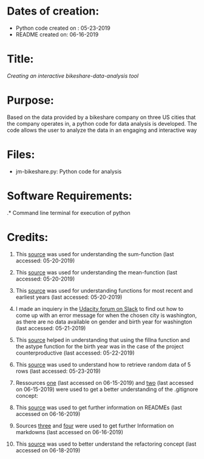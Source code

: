 #  Dates of creation:  
*  Python code created on : 05-23-2019 	
*  README created on: 06-16-2019


#  Title:
*Creating an interactive bikeshare-data-analysis tool*


#  Purpose:
Based on the data provided by a bikeshare company on three US cities that the company operates in, a python code for data analysis is developed. The code allows the user to analyze the data in an engaging and interactive way


# Files:
* jm-bikeshare.py: Python code for analysis

#  Software Requirements:
.*  Command line terminal for execution of python


#  Credits:
1. This [source](https://stackoverflow.com/questions/41286569/get-total-of-pandas-column) was used for understanding the sum-function (last accessed: 05-20-2019)

2. This [source](https://stackoverflow.com/questions/31037298/pandas-get-column-average-mean) was used for understanding the mean-function  (last accessed: 05-20-2019)

3. This [source](https://stackoverflow.com/questions/29886609/find-most-recent-date-in-pandas-dataframe) was used for understanding functions for most recent and earliest years (last accessed: 05-20-2019)

4. I made an inquiery in the [Udacity forum on Slack](https://udacity-students.slack.com/messages/GG8SEC9S7/convo/GG8SEC9S7-1558387457.031200/) to find out how to come up with an error message for when the chosen city is washington, as there are no data available on gender and birth year for washington (last accessed: 05-21-2019)

5. This [source](https://stackoverflow.com/questions/41550746/error-using-astype-when-nan-exists-in-a-dataframe) helped in understanding that using the fillna function and the astype function for the birth year was in the case of the project counterproductive (last accessed: 05-22-2019)

6. This [source](https://www.ritchieng.com/pandas-randomly-sample-rows/) was used to understand how to retrieve random data of 5 rows (last accessed: 05-23-2019)  

7. Ressources [one] (last accessed on 06-15-2019) and [two] (last accessed on 06-15-2019) were used to get a better understanding of the .gitignore concept:

[one]:(https://www.youtube.com/watch?v=0WfDe51pUU0)
[two]: (https://stackoverflow.com/questions/3833561/why-doesnt-git-ignore-my-specified-file/3833675)


8. This [source](https://help.github.com/en/articles/about-readmes) was used to get further information on READMEs (last accessed on 06-16-2019)

9. Sources [three](https://en.support.wordpress.com/markdown-quick-reference/) and [four](https://guides.github.com/features/mastering-markdown/) were used to get further Information on markdowns (last accessed on 06-16-2019)

10. This [source](https://pybit.es/refactoring.html) was used to better understand the refactoring concept (last accessed on 06-18-2019)
